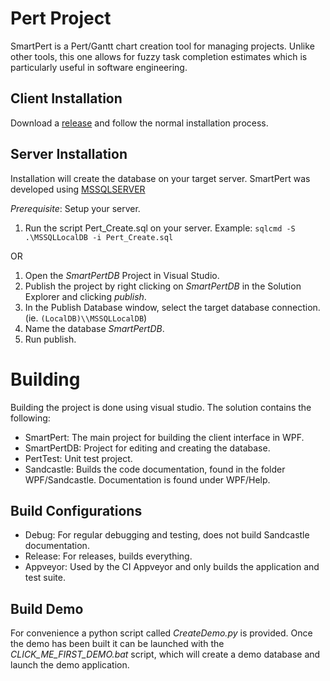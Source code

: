 # Pert Project
SmartPert is a Pert/Gantt chart creation tool for managing projects.
Unlike other tools, this one allows for fuzzy task completion estimates which is particularly useful in software engineering.

## Client Installation
Download a [release](https://github.com/MakaylaHarris/CS4488_Project/releases) and follow the normal installation process.

## Server Installation
Installation will create the database on your target server.
SmartPert was developed using [MSSQLSERVER](https://en.wikipedia.org/wiki/Microsoft_SQL_Server)

*Prerequisite*: Setup your server.

1. Run the script Pert_Create.sql on your server. Example:
`sqlcmd -S .\MSSQLLocalDB -i Pert_Create.sql`

OR

1. Open the *SmartPertDB* Project in Visual Studio.
2. Publish the project by right clicking on *SmartPertDB* in the Solution Explorer and clicking _publish_.
3. In the Publish Database window, select the target database connection.
(ie. `(LocalDB)\\MSSQLLocalDB`)
4. Name the database *SmartPertDB*.
5. Run publish.


# Building
Building the project is done using visual studio. The solution contains the following:
* SmartPert: The main project for building the client interface in WPF.
* SmartPertDB: Project for editing and creating the database.
* PertTest: Unit test project.
* Sandcastle: Builds the code documentation, found in the folder WPF/Sandcastle. Documentation is found under WPF/Help.

## Build Configurations
* Debug: For regular debugging and testing, does not build Sandcastle documentation.
* Release: For releases, builds everything.
* Appveyor: Used by the CI Appveyor and only builds the application and test suite.

## Build Demo
For convenience a python script called *CreateDemo.py* is provided. Once the demo has been built it can be launched with the *CLICK_ME_FIRST_DEMO.bat* script, which will create a demo database and launch the demo application.
